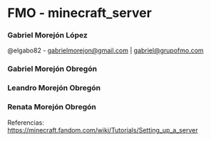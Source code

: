 # FMO - minecraft_server
### Gabriel Morejón López
@elgabo82 - gabrielmorejon@gmail.com | gabriel@grupofmo.com
### Gabriel Morejón Obregón
### Leandro Morejón Obregón
### Renata Morejón Obregón



Referencias: https://minecraft.fandom.com/wiki/Tutorials/Setting_up_a_server
